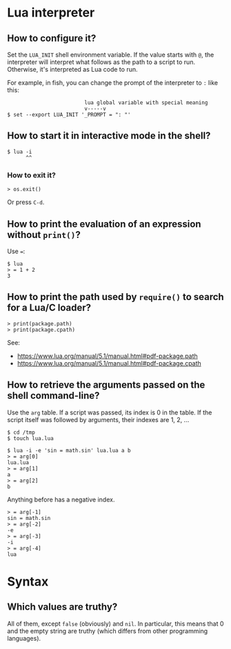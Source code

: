 # Lua interpreter
## How to configure it?

Set the `LUA_INIT` shell environment variable.
If the value starts with `@`, the interpreter will interpret what follows as the
path to a script to run.  Otherwise, it's interpreted as Lua code to run.

For example, in fish,  you can change the prompt of the  interpreter to `:` like
this:

                             lua global variable with special meaning
                             v-----v
    $ set --export LUA_INIT '_PROMPT = ": "'

###
## How to start it in interactive mode in the shell?

    $ lua -i
          ^^

### How to exit it?

    > os.exit()

Or press `C-d`.

###
## How to print the evaluation of an expression without `print()`?

Use `=`:

    $ lua
    > = 1 + 2
    3

## How to print the path used by `require()` to search for a Lua/C loader?

    > print(package.path)
    > print(package.cpath)

See:
   - <https://www.lua.org/manual/5.1/manual.html#pdf-package.path>
   - <https://www.lua.org/manual/5.1/manual.html#pdf-package.cpath>

##
## How to retrieve the arguments passed on the shell command-line?

Use the `arg` table.
If a script was passed, its index is 0 in the table.
If the script itself was followed by arguments, their indexes are 1, 2, ...

    $ cd /tmp
    $ touch lua.lua

    $ lua -i -e 'sin = math.sin' lua.lua a b
    > = arg[0]
    lua.lua
    > = arg[1]
    a
    > = arg[2]
    b

Anything before has a negative index.

    > = arg[-1]
    sin = math.sin
    > = arg[-2]
    -e
    > = arg[-3]
    -i
    > = arg[-4]
    lua

##
# Syntax
## Which values are truthy?

All of them, except `false` (obviously) and `nil`.
In particular, this means that 0 and  the empty string are truthy (which differs
from other programming languages).
